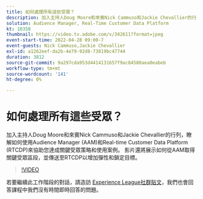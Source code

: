 ```yaml
---
title: 如何處理所有這些受眾？
description: 加入主持人Doug Moore和來賓Nick Cammuso和Jackie Chevallier的行列，一同瞭解如何使用Audience Manager (AAM)和Real-time Customer Data Platform ... （說明應該介於60到160個字元之間）
solution: Audience Manager, Real-Time Customer Data Platform
kt: 10358
thumbnail: https://video.tv.adobe.com/v/342611?format=jpeg
event-start-time: 2022-04-28 09:00-7
event-guests: Nick Cammuso,Jackie Chevallier
exl-id: a1262eef-da2b-4e79-92d8-73819bc47744
duration: 3812
source-git-commit: 9a297cda953d4414131657f9ac84580aea0eabeb
workflow-type: tm+mt
source-wordcount: '141'
ht-degree: 0%

---
```


# 如何處理所有這些受眾？

加入主持人Doug Moore和來賓Nick Cammuso和Jackie Chevallier的行列，瞭解如何使用Audience Manager (AAM)和Real-time Customer Data Platform (RTCDP)來協助您達成關鍵受眾策略和使用案例。 影片還將展示如何從AAM取得關鍵受眾區段，並傳送至RTCDP以增加彈性和鎖定目標。

>[!VIDEO](https://video.tv.adobe.com/v/342611/?quality=12&learn=on)

若要繼續此工作階段的對話，請造訪 [Experience League社群貼文](https://experienceleaguecommunities.adobe.com/t5/adobe-audience-manager/experience-league-live-post-session-discussion-how-do-i-handle/m-p/450340#M419)，我們也會回答課程中我們沒有時間即時回答的問題。
